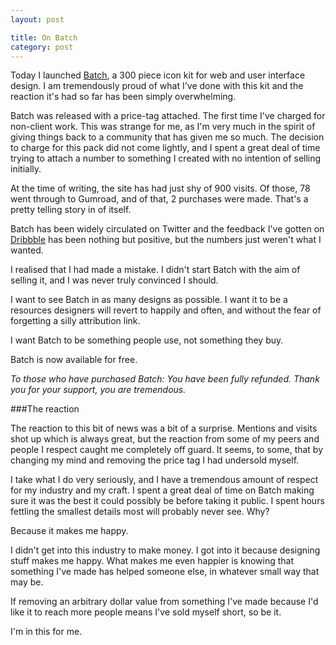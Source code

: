 ```yaml
---
layout: post

title: On Batch
category: post
---
```

Today I launched [Batch](http://adamwhitcroft.com/batch/), a 300 piece icon kit for web and user interface design. I am tremendously proud of what I've done with this kit and the reaction it's had so far has been simply overwhelming.

Batch was released with a price-tag attached. The first time I've charged for non-client work. This was strange for me, as I'm very much in the spirit of giving things back to a community that has given me so much. The decision to charge for this pack did not come lightly, and I spent a great deal of time trying to attach a number to something I created with no intention of selling initially.

At the time of writing, the site has had just shy of 900 visits. Of those, 78 went through to Gumroad, and of that, 2 purchases were made. That's a pretty telling story in of itself.

Batch has been widely circulated on Twitter and the feedback I've gotten on [Dribbble](http://dribbble.com/shots/824696-Batch-300-Pictographs-for-Web-User-Interface-Design) has been nothing but positive, but the numbers just weren't what I wanted.

I realised that I had made a mistake. I didn't start Batch with the aim of selling it, and I was never truly convinced I should.

I want to see Batch in as many designs as possible. I want it to be a resources designers will revert to happily and often, and without the fear of forgetting a silly attribution link.

I want Batch to be something people use, not something they buy.

Batch is now available for free.

*To those who have purchased Batch: You have been fully refunded. Thank you for your support, you are tremendous.*

###The reaction

The reaction to this bit of news was a bit of a surprise. Mentions and visits shot up which is always great, but the reaction from some of my peers and people I respect caught me completely off guard. It seems, to some, that by changing my mind and removing the price tag I had undersold myself.

I take what I do very seriously, and I have a tremendous amount of respect for my industry and my craft. I spent a great deal of time on Batch making sure it was the best it could possibly be before taking it public. I spent hours fettling the smallest details most will probably never see. Why?

Because it makes me happy.

I didn't get into this industry to make money. I got into it because designing stuff makes me happy. What makes me even happier is knowing that something I've made has helped someone else, in whatever small way that may be.

If removing an arbitrary dollar value from something I've made because I'd like it to reach more people means I've sold myself short, so be it.

I'm in this for me.